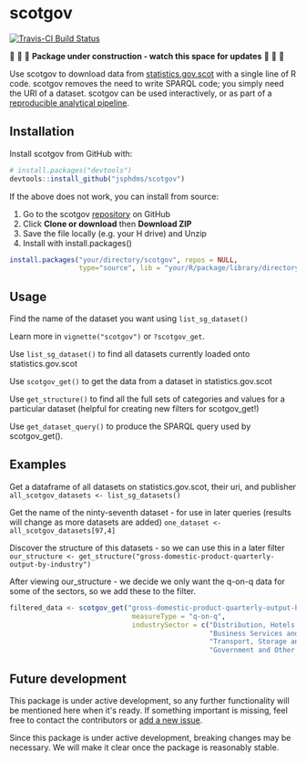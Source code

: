 <!-- README.md is generated from README.Rmd. Please edit that file -->
scotgov
=======

[![Travis-CI Build Status](https://travis-ci.org/jsphdms/scotgov.svg?branch=master)](https://travis-ci.org/jsphdms/scotgov)

:construction: :construction: :construction: **Package under construction - watch this space for updates** :construction: :construction: :construction:

Use scotgov to download data from [statistics.gov.scot](http://statistics.gov.scot/home) with a single line of R code. scotgov removes the need to write SPARQL code; you simply need the URI of a dataset. scotgov can be used interactively, or as part of a [reproducible analytical pipeline](https://ukgovdatascience.github.io/rap_companion/).

Installation
------------

Install scotgov from GitHub with:

``` r
# install.packages("devtools")
devtools::install_github("jsphdms/scotgov")
```

If the above does not work, you can install from source:

1.  Go to the scotgov [repository](https://github.com/jsphdms/scotgov) on GitHub
2.  Click **Clone or download** then **Download ZIP**
3.  Save the file locally (e.g. your H drive) and Unzip
4.  Install with install.packages()

``` r
install.packages("your/directory/scotgov", repos = NULL,
                 type="source", lib = "your/R/package/library/directory")
```

Usage
-----

Find the name of the dataset you want using `list_sg_dataset()`

Learn more in `vignette("scotgov")` or `?scotgov_get`.

Use `list_sg_dataset()` to find all datasets currently loaded onto statistics.gov.scot

Use `scotgov_get()` to get the data from a dataset in statistics.gov.scot

Use `get_structure()` to find all the full sets of categories and values for a particular dataset (helpful for creating new filters for scotgov\_get!)

Use `get_dataset_query()` to produce the SPARQL query used by scotgov\_get().

Examples
--------

Get a dataframe of all datasets on statistics.gov.scot, their uri, and publisher `all_scotgov_datasets <- list_sg_datasets()`

Get the name of the ninty-seventh dataset - for use in later queries (results will change as more datasets are added) `one_dataset <- all_scotgov_datasets[97,4]`

Discover the structure of this datasets - so we can use this in a later filter `our_structure <- get_structure("gross-domestic-product-quarterly-output-by-industry")`

After viewing our\_structure - we decide we only want the q-on-q data for some of the sectors, so we add these to the filter.

``` r
filtered_data <- scotgov_get("gross-domestic-product-quarterly-output-by-industry",
                              measureType = "q-on-q",
                              industrySector = c("Distribution, Hotels and Restaurants (Section G,I)",
                                                 "Business Services and Finance (Section K-N)",
                                                 "Transport, Storage and Communication (Section H,J)",
                                                 "Government and Other Services (Section O-T)"))
```

Future development
------------------

This package is under active development, so any further functionality will be mentioned here when it's ready. If something important is missing, feel free to contact the contributors or [add a new issue](https://github.com/jsphdms/scotgov/issues).

Since this package is under active development, breaking changes may be necessary. We will make it clear once the package is reasonably stable.
